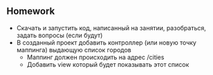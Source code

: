 ## Homework

- Скачать и запустить код, написанный на занятии, разобраться, задать вопросы (если будут)
- В созданный проект добавить контроллер (или новую точку маппинга) выдающую список городов
    - Маппинг должен происходить на адрес /cities
    - Добавить view который будет показывать этот список
